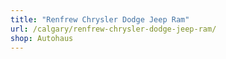 ```yaml
---
title: "Renfrew Chrysler Dodge Jeep Ram"
url: /calgary/renfrew-chrysler-dodge-jeep-ram/
shop: Autohaus
---
```

